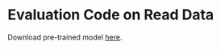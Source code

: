# Evaluation Code on Read Data
Download pre-trained model [here](http://cseweb.ucsd.edu/~viscomp/projects/CVPR20Transparent/models.zip).
